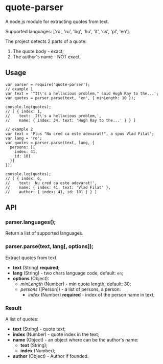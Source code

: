 # quote-parser

A node.js module for extracting quotes from text.

Supported languages: ['ro', 'ru', 'bg', 'hu', 'it', 'cs', 'pl', 'en'].

The project detects 2 parts of a quote:
 1. The quote body - exact;
 2. The author's name - NOT exact.


## Usage

```
var parser = require('quote-parser');
// example 1
var text = '"It\'s a hellacious problem," said Hugh Ray to the...';
var quotes = parser.parse(text, 'en', { minLength: 10 });

console.log(quotes);
// [ { index: 1,
//    text: 'It\'s a hellacious problem,',
//    name: { index: 34, text: 'Hugh Ray to the...' } } ]

// example 2
var text = 'Plus "Nu cred ca este adevarat!", a spus Vlad Filat';
var lang = 'ro';
var quotes = parser.parse(text, lang, {
  persons: [{
    index: 41,
    id: 101
  }]
});

console.log(quotes);
// [ { index: 6,
//    text: 'Nu cred ca este adevarat!',
//    name: { index: 41, text: 'Vlad Filat' },
//    author: { index: 41, id: 101 } } ]
```

## API

### parser.languages();

Return a list of supported languages.

### parser.parse(text, lang[, options]);

Extract quotes from text.

- **text** (String) **required**;
- **lang** (String) - two chars language code, default: `en`;
- **options** (Object):
  - *minLength* (Number) - min quote length, default: 30;
  - *persons* ([Person]) - a list of persons, a person:
    - *index* (Number) **required** - index of the person name in text;

### Result

A list of quotes:

- **text** (String) - quote text;
- **index** (Number) - quote index in the text;
- **name** (Object) - an object where can be the author's name:
  - **text** (String);
  - **index** (Number);
- **author** (Object) - Author if founded.
